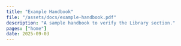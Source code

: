 ```yaml
---
title: "Example Handbook"
file: "/assets/docs/example-handbook.pdf"
description: "A sample handbook to verify the Library section."
pages: ["home"]
date: 2025-09-03
---
```

